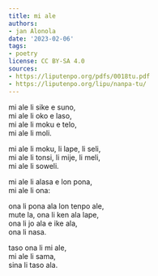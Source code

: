 ```yaml
---
title: mi ale
authors:
- jan Alonola
date: '2023-02-06'
tags:
- poetry
license: CC BY-SA 4.0
sources:
- https://liputenpo.org/pdfs/0018tu.pdf
- https://liputenpo.org/lipu/nanpa-tu/
---
```


mi ale li sike e suno,  
mi ale li oko e laso,  
mi ale li moku e telo,  
mi ale li moli.

mi ale li moku, li lape, li seli,  
mi ale li tonsi, li mije, li meli,  
mi ale li soweli.

mi ale li alasa e lon pona,  
mi ale li ona:

ona li pona ala lon tenpo ale,  
mute la, ona li ken ala lape,  
ona li jo ala e ike ala,  
ona li nasa.

taso ona li mi ale,  
mi ale li sama,  
sina li taso ala.